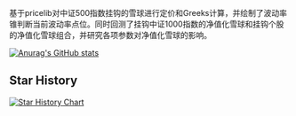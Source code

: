 基于pricelib对中证500指数挂钩的雪球进行定价和Greeks计算，并绘制了波动率锥判断当前波动率点位。同时回测了挂钩中证1000指数的净值化雪球和挂钩个股的净值化雪球组合，并研究各项参数对净值化雪球的影响。

[![Anurag's GitHub stats](https://github-readme-stats.vercel.app/api?username=anuraghazra)](https://github.com/anuraghazra/github-readme-stats)

## Star History

<a href="https://star-history.com/#Nanqiang01/Autocallable_Backtest&Date">
 <picture>
   <source media="(prefers-color-scheme: dark)" srcset="https://api.star-history.com/svg?repos=Nanqiang01/Autocallable_Backtest&type=Date&theme=dark" />
   <source media="(prefers-color-scheme: light)" srcset="https://api.star-history.com/svg?repos=Nanqiang01/Autocallable_Backtest&type=Date" />
   <img alt="Star History Chart" src="https://api.star-history.com/svg?repos=Nanqiang01/Autocallable_Backtest&type=Date" />
 </picture>
</a>
